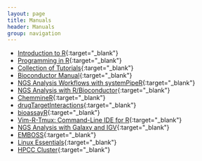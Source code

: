 ```yaml
---
layout: page
title: Manuals
header: Manuals
group: navigation
---
```


* [Introduction to R](https://girke.bioinformatics.ucr.edu/GEN242/tutorials/rbasics/rbasics/){:target="_blank"}
* [Programming in R](https://girke.bioinformatics.ucr.edu/GEN242/tutorials/rprogramming/rprogramming/){:target="_blank"}
* [Collection of Tutorials](https://girke.bioinformatics.ucr.edu/GEN242/tutorials/){:target="_blank"}
* [Bioconductor Manual](https://girke.bioinformatics.ucr.edu/GEN242/tutorials/rsequences/rsequences/){:target="_blank"}
* [NGS Analysis Workflows with systemPipeR](https://www.bioconductor.org/packages/release/bioc/vignettes/systemPipeR/inst/doc/systemPipeR.html){:target="_blank"}
* [NGS Analysis with R/Bioconductor](https://girke.bioinformatics.ucr.edu/GEN242/tutorials/rsequences/rsequences/){:target="_blank"}
* [ChemmineR](https://www.bioconductor.org/packages/release/bioc/vignettes/ChemmineR/inst/doc/ChemmineR.html){:target="_blank"}
* [drugTargetInteractions](https://www.bioconductor.org/packages/release/bioc/vignettes/drugTargetInteractions/inst/doc/drugTargetInteractions.html){:target="_blank"}
* [bioassayR](https://www.bioconductor.org/packages/release/bioc/vignettes/bioassayR/inst/doc/bioassayR.html){:target="_blank"}
* [Vim-R-Tmux: Command-Line IDE for R](https://github.com/tgirke/Nvim-R_Tmux){:target="_blank"}
* [NGS Analysis with Galaxy and IGV](http://manuals.bioinformatics.ucr.edu/home/gui-ngs-analysis){:target="_blank"}
* [EMBOSS](https://girke.bioinformatics.ucr.edu/tutorials/){:target="_blank"}
* [Linux Essentials](https://girke.bioinformatics.ucr.edu/GEN242/tutorials/linux/linux/){:target="_blank"}
* [HPCC Cluster](https://hpcc.ucr.edu/manuals/){:target="_blank"}

